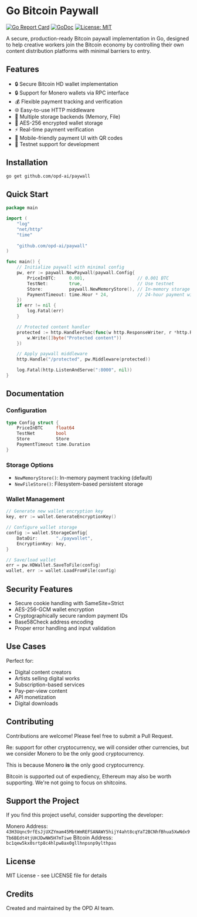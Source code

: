 # Go Bitcoin Paywall

[![Go Report Card](https://goreportcard.com/badge/github.com/opd-ai/paywall)](https://goreportcard.com/report/github.com/opd-ai/paywall)
[![GoDoc](https://godoc.org/github.com/opd-ai/paywall?status.svg)](https://godoc.org/github.com/opd-ai/paywall)
[![License: MIT](https://img.shields.io/badge/License-MIT-yellow.svg)](https://opensource.org/licenses/MIT)

A secure, production-ready Bitcoin paywall implementation in Go, designed to help creative workers join the Bitcoin economy by controlling their own content distribution platforms with minimal barriers to entry.

## Features

- 🔒 Secure Bitcoin HD wallet implementation
- 🔒 Support for Monero wallets via RPC interface
- 💰 Flexible payment tracking and verification
- 🌐 Easy-to-use HTTP middleware
- 💾 Multiple storage backends (Memory, File)
- 🔑 AES-256 encrypted wallet storage
- ⚡ Real-time payment verification
- 📱 Mobile-friendly payment UI with QR codes
- 🧪 Testnet support for development

## Installation

```bash
go get github.com/opd-ai/paywall
```

## Quick Start

```go
package main

import (
    "log"
    "net/http"
    "time"
    
    "github.com/opd-ai/paywall"
)

func main() {
    // Initialize paywall with minimal config
    pw, err := paywall.NewPaywall(paywall.Config{
        PriceInBTC:     0.001,                    // 0.001 BTC
        TestNet:        true,                     // Use testnet
        Store:          paywall.NewMemoryStore(), // In-memory storage
        PaymentTimeout: time.Hour * 24,           // 24-hour payment window
    })
    if err != nil {
        log.Fatal(err)
    }

    // Protected content handler
    protected := http.HandlerFunc(func(w http.ResponseWriter, r *http.Request) {
        w.Write([]byte("Protected content"))
    })

    // Apply paywall middleware
    http.Handle("/protected", pw.Middleware(protected))

    log.Fatal(http.ListenAndServe(":8000", nil))
}
```

## Documentation

### Configuration

```go
type Config struct {
    PriceInBTC     float64
    TestNet        bool
    Store          Store
    PaymentTimeout time.Duration
}
```

### Storage Options

- `NewMemoryStore()`: In-memory payment tracking (default)
- `NewFileStore()`: Filesystem-based persistent storage

### Wallet Management

```go
// Generate new wallet encryption key
key, err := wallet.GenerateEncryptionKey()

// Configure wallet storage
config := wallet.StorageConfig{
    DataDir:       "./paywallet",
    EncryptionKey: key,
}

// Save/load wallet
err = pw.HDWallet.SaveToFile(config)
wallet, err := wallet.LoadFromFile(config)
```

## Security Features

- Secure cookie handling with SameSite=Strict
- AES-256-GCM wallet encryption
- Cryptographically secure random payment IDs
- Base58Check address encoding
- Proper error handling and input validation

## Use Cases

Perfect for:
- Digital content creators
- Artists selling digital works
- Subscription-based services
- Pay-per-view content
- API monetization
- Digital downloads

## Contributing

Contributions are welcome! Please feel free to submit a Pull Request.

Re: support for other cryptocurrency, we will consider other currencies, but we consider Monero to be the only good cryptocurrency.

This is because Monero **is** the only good cryptocurrency.

Bitcoin is supported out of expediency, Ethereum may also be worth supporting.
We're not going to focus on shitcoins.

## Support the Project

If you find this project useful, consider supporting the developer:

Monero Address: `43H3Uqnc9rfEsJjUXZYmam45MbtWmREFSANAWY5hijY4aht8cqYaT2BCNhfBhua5XwNdx9Tb6BEdt4tjUHJDwNW5H7mTiwe`
Bitcoin Address: `bc1qew5kx0srtp8c4hlpw8ax0gllhnpsnp9ylthpas`

## License

MIT License - see LICENSE file for details

## Credits

Created and maintained by the OPD AI team.